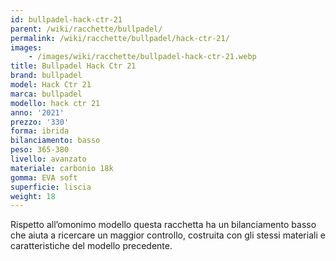 ```yaml
---
id: bullpadel-hack-ctr-21
parent: /wiki/racchette/bullpadel/
permalink: /wiki/racchette/bullpadel/hack-ctr-21/
images:
    - /images/wiki/racchette/bullpadel-hack-ctr-21.webp
title: Bullpadel Hack Ctr 21
brand: bullpadel
model: Hack Ctr 21
marca: bullpadel
modello: hack ctr 21
anno: '2021'
prezzo: '330'
forma: ibrida
bilanciamento: basso
peso: 365-380
livello: avanzato
materiale: carbonio 18k
gomma: EVA soft
superficie: liscia
weight: 18
---
```

Rispetto all’omonimo modello questa racchetta ha un bilanciamento basso che aiuta a ricercare un maggior controllo, costruita con gli stessi materiali e caratteristiche del modello precedente.